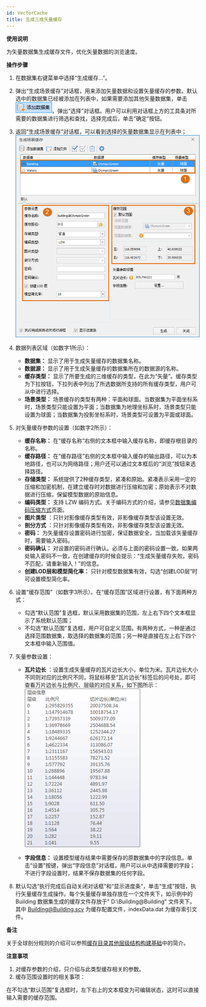```yaml
---
id: VectorCache
title: 生成三维矢量缓存
---
```

**使用说明**

为矢量数据集生成缓存文件，优化矢量数据的浏览速度。

**操作步骤**

  1. 在数据集右键菜单中选择“生成缓存...”。
  2. 弹出“生成场景缓存”对话框，用来添加矢量数据和设置矢量缓存的参数。默认选中的数据集已经被添加在列表中，如果需要添加其他矢量数据集，单击 ![](img/AddDataSet.png)，弹出“选择”对话框。用户可以利用对话框上方的工具条对所需要的数据集进行筛选和查找，选择完成后，单击“确定”按钮。
  3. 返回“生成场景缓存”对话框，可以看到选择的矢量数据集显示在列表中；  
![图：生成场景缓存对话框](img/VectorCacheDia.png)  

  4. 数据列表区域（如数字1所示）：
       * **数据集：** 显示了用于生成矢量缓存的数据集名称。
       * **数据源：** 显示了用于生成矢量缓存的数据集所在的数据源的名称。
       * **缓存类型：** 显示了所要生成的三维缓存的类型，在此为“矢量”。缓存类型为下拉按钮，下拉列表中列出了所选数据所支持的所有缓存类型，用户可从中进行选择。
       * **场景类型：** 场景缓存的类型有两种：平面和球面。当数据集为平面坐标系时，场景类型只能设置为平面；当数据集为地理坐标系时，场景类型只能设置为球面；当数据集为投影坐标系时，场景类型可设置为平面或球面。
  5. 对矢量缓存参数的设置（如数字2所示）：
       * **缓存名称：** 在“缓存名称”右侧的文本框中输入缓存名称，即缓存根目录的名称。
       * **缓存路径：** 在“缓存路径”右侧的文本框中输入缓存的输出路径，可以为本地路径，也可以为网络路径；用户还可以通过文本框后的“浏览”按钮来选择路径。
       * **存储类型：** 系统提供了2种缓存类型，紧凑和原始。紧凑表示采用一定的压缩和加密机制，在建立缓存时对数据进行压缩和加密；原始表示不对数据进行压缩，保留模型数据的原始信息。
       * **编码类型：** 支持 LZW 编码方式。关于编码方式的介绍，请参见[数据集编码压缩方式](../../DataProcessing/DataManagement/EncodeType  )页面。
       * **图片类型** ：只针对影像缓存类型有效，非影像缓存类型该设置无效。
       * **剖分方式** ：只针对影像缓存类型有效，非影像缓存类型该设置无效。
       * **密码：** 为矢量缓存设置密码进行加密，保证数据安全，当加载该矢量缓存时，需要输入密码。
       * **密码确认：** 对设置的密码进行确认。必须与上面的密码设置一致。如果两处输入密码不一致，在创建缓存的时候会提示：“生成矢量缓存失败。密码不匹配，请重新输入！”的信息。
       * **创建LOD层和模型简化率：** 只针对模型数据集有效，勾选“创建LOD层”时可设置模型简化率。
  6. 设置“缓存范围”（如数字3所示）。在“缓存范围”区域进行设置，有下面两种方式：
       * 勾选“默认范围”复选框，默认采用数据集的范围，左上右下四个文本框显示了系统默认范围；
       * 不勾选“默认范围”复选框，用户可自定义范围。有两种方式，一种是通过选择范围数据集，取选择的数据集的范围；另一种是直接在左上右下四个文本框中输入范围值。
  7. 矢量参数设置： 
       * **瓦片边长** ：设置生成矢量缓存的瓦片边长大小，单位为米。瓦片边长大小不同则对应的比例尺不同，将鼠标移至“瓦片边长”标签后的问号处，即可查看万片边长与比例尺、层级的对应关系，如下图所示：  
     ![](img/LevelInformation.png)  

       * **字段信息：** 设置模型缓存结果中需要保存的原数据集中的字段信息。单击“设置”按键，弹出“字段信息”对话框，用户可以从中选择需要的字段；不进行字段设置时，结果不保存数据集的任何字段。
  8. 默认勾选“执行完成后自动关闭对话框”和“显示进度条”，单击“生成”按钮，执行矢量缓存生成操作。每个矢量缓存单独存放在一个文件夹下，如示例中的Building 数据集生成的缓存文件存放于" D:\Building@Building" 文件夹下。其中 Building@Building.scv 为缓存配置文件，indexData.dat 为缓存索引文件。

**备注**

关于全球剖分规则的介绍可以参照[缓存目录其他层级结构构建基础](../../ApplicationTheme/CacheBuild/ImageCache4Base)中的简介。

**注意事项**

  1. 对缓存参数的介绍，只介绍与此类型缓存相关的参数。
  2. 缓存范围设置时的相关事项： 

在不勾选“默认范围”复选框时，左下右上的文本框变为可编辑状态，这时可以直接输入需要的缓存范围。

  

 

